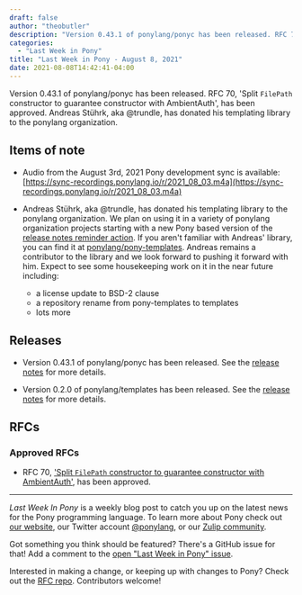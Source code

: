```yaml
---
draft: false
author: "theobutler"
description: "Version 0.43.1 of ponylang/ponyc has been released. RFC 70, 'Split `FilePath` constructor to guarantee constructor with AmbientAuth', has been approved. Andreas Stührk, aka @trundle, has donated his templating library to the ponylang organization."
categories:
  - "Last Week in Pony"
title: "Last Week in Pony - August 8, 2021"
date: 2021-08-08T14:42:41-04:00
---
```


Version 0.43.1 of ponylang/ponyc has been released. RFC 70, 'Split `FilePath` constructor to guarantee constructor with AmbientAuth', has been approved. Andreas Stührk, aka @trundle, has donated his templating library to the ponylang organization.
<!-- more -->

## Items of note

- Audio from the August 3rd, 2021 Pony development sync is available:
[https://sync-recordings.ponylang.io/r/2021_08_03.m4a](https://sync-recordings.ponylang.io/r/2021_08_03.m4a)

- Andreas Stührk, aka @trundle,  has donated his templating library to the ponylang organization. We plan on using it in a variety of ponylang organization projects starting with a new Pony based version of the [release notes reminder action](https://github.com/ponylang/release-notes-reminder-bot-action).
If you aren't familiar with Andreas' library, you can find it at [ponylang/pony-templates](https://github.com/ponylang/pony-templates).
Andreas remains a contributor to the library and we look forward to pushing it forward with him.
Expect to see some housekeeping work on it in the near future including:

    - a license update to BSD-2 clause
    - a repository rename from pony-templates to templates
    - lots more

## Releases

- Version 0.43.1 of ponylang/ponyc has been released.
See the [release notes](https://github.com/ponylang/ponyc/releases/tag/0.43.1) for more details.

- Version 0.2.0 of ponylang/templates has been released.
See the [release notes](https://github.com/ponylang/templates/releases/tag/0.2.0) for more details.

## RFCs

### Approved RFCs

- RFC 70, ['Split `FilePath` constructor to guarantee constructor with AmbientAuth'](https://github.com/ponylang/rfcs/pull/190), has been approved.

---

_Last Week In Pony_ is a weekly blog post to catch you up on the latest news for the Pony programming language. To learn more about Pony check out [our website](https://ponylang.io), our Twitter account [@ponylang](https://twitter.com/ponylang), or our [Zulip community](https://ponylang.zulipchat.com).

Got something you think should be featured? There's a GitHub issue for that! Add a comment to the [open "Last Week in Pony" issue](https://github.com/ponylang/ponylang.github.io/issues?q=is%3Aissue+is%3Aopen+label%3Alast-week-in-pony).

Interested in making a change, or keeping up with changes to Pony? Check out the [RFC repo](https://github.com/ponylang/rfcs). Contributors welcome!
